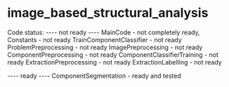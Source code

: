 # image_based_structural_analysis

Code status:
---- not ready ----
MainCode - not completely ready,
Constants - not ready
TrainComponentClassifier - not ready
ProblemPreprocessing - not ready
ImagePreprocessing - not ready
ComponentPreprocessing - not ready
ComponentClassifierTraining - not ready
ExtractionPreprocessing - not ready
ExtractionLabelling - not ready

---- ready ----
ComponentSegmentation - ready and tested

